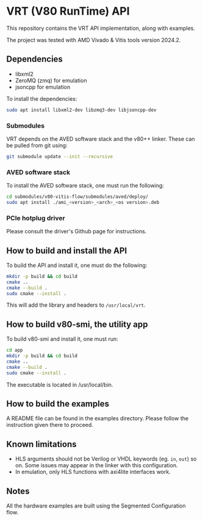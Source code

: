 # VRT (V80 RunTime) API

This repository contains the VRT API implementation, along with examples.

The project was tested with AMD Vivado & Vitis tools version 2024.2.
## Dependencies

- libxml2
- ZeroMQ (zmq) for emulation
- jsoncpp for emulation

To install the dependencies:

```bash
sudo apt install libxml2-dev libzmq3-dev libjsoncpp-dev
```

### Submodules
VRT depends on the AVED software stack and the v80++ linker. These can be pulled from git using:
```bash
git submodule update --init --recursive
```

### AVED software stack
To install the AVED software stack, one must run the following:

```bash
cd submodules/v80-vitis-flow/submodules/aved/deploy/
sudo apt install ./ami_<version>_<arch>_<os version>.deb
```

### PCIe hotplug driver

Please consult the driver's Github page for instructions.


## How to build and install the API

To build the API and install it, one must do the following:
```bash
mkdir -p build && cd build
cmake ..
cmake --build .
sudo cmake --install .
```
This will add the library and headers to `/usr/local/vrt`.

## How to build v80-smi, the utility app
To build v80-smi and install it, one must run:

```bash
cd app
mkdir -p build && cd build
cmake ..
cmake --build .
sudo cmake --install .
```
The executable is located in /usr/local/bin.

## How to build the examples

A README file can be found in the examples directory. Please follow the instruction given there to proceed.

## Known limitations
- HLS arguments should not be Verilog or VHDL keywords (eg. `in`, `out`) so on. Some issues may appear in the linker with this configuration.
- In emulation, only HLS functions with axi4lite interfaces work.

## Notes
All the hardware examples are built using the Segmented Configuration flow.
